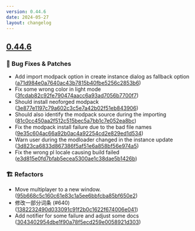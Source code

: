 ```yaml
---
version: 0.44.6
date: 2024-05-27
layout: changelog
---
```

## [0.44.6](#0.44.6)
### 🐛 Bug Fixes & Patches

- Add import modpack option in create instance dialog as fallback option ([a71d984e0a7640ac43b7815b40fbe5256c2853b6](https://github.com/Voxelum/x-minecraft-launcher/commit/a71d984e0a7640ac43b7815b40fbe5256c2853b6))
- Fix some wrong color in light mode ([3fcdab82c92fe790474aacc6a93ad7056b7700f7](https://github.com/Voxelum/x-minecraft-launcher/commit/3fcdab82c92fe790474aacc6a93ad7056b7700f7))
- Should install neoforged modpack ([3e877e1197c79a602c3c5e7a42b02f51eb843906](https://github.com/Voxelum/x-minecraft-launcher/commit/3e877e1197c79a602c3c5e7a42b02f51eb843906))
- Should also identify the modpack source during the importing ([81c0cc450aa2f512c515bec5a7bb1c7e052ea8bc](https://github.com/Voxelum/x-minecraft-launcher/commit/81c0cc450aa2f512c515bec5a7bb1c7e052ea8bc))
- Fix the modpack install failure due to the bad file names ([9e35c604ac66a92b0ac4a92254cd2e829ed1d534](https://github.com/Voxelum/x-minecraft-launcher/commit/9e35c604ac66a92b0ac4a92254cd2e829ed1d534))
- Warn user during the modloader changed in the instance update ([3d823ca6833d867386f5af51e6a858bf56e974a5](https://github.com/Voxelum/x-minecraft-launcher/commit/3d823ca6833d867386f5af51e6a858bf56e974a5))
- Fix the wrong pl locale causing build failed ([e3d815e0fd7bfab5ecea5300ae1c38dae5b1426b](https://github.com/Voxelum/x-minecraft-launcher/commit/e3d815e0fd7bfab5ecea5300ae1c38dae5b1426b))
### 🏗️ Refactors

- Move multiplayer to a new window. ([95b668c5c160c61e83c1a5ee6bbfcba85bf650e2](https://github.com/Voxelum/x-minecraft-launcher/commit/95b668c5c160c61e83c1a5ee6bbfcba85bf650e2))
- 修改一部分词条 (#640) ([1382232490d033091c91f2b0c1622f674006e041](https://github.com/Voxelum/x-minecraft-launcher/commit/1382232490d033091c91f2b0c1622f674006e041))
- Add notifier for some failure and adjust some docs ([3043402954dbe1f90a78f5ecd259e0058921d303](https://github.com/Voxelum/x-minecraft-launcher/commit/3043402954dbe1f90a78f5ecd259e0058921d303))
